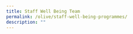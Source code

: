 ```yaml
---
title: Staff Well Being Team
permalink: /olive/staff-well-being-programmes/
description: ""
---
```


